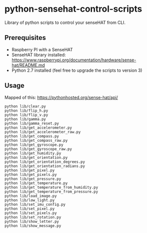 # python-sensehat-control-scripts

Library of python scripts to control your senseHAT from CLI.

## Prerequisites

- Raspberry PI with a SenseHAT
- SenseHAT library installed: https://www.raspberrypi.org/documentation/hardware/sense-hat/README.md
- Python 2.7 installed (feel free to upgrade the scripts to version 3)

## Usage

Mapped of this: https://pythonhosted.org/sense-hat/api/

```
python lib/clear.py
python lib/flip_h.py
python lib/flip_v.py
python lib/gamma.py
python lib/gamma_reset.py
python lib/get_accelerometer.py
python lib/get_accelerometer_raw.py
python lib/get_compass.py
python lib/get_compass_raw.py
python lib/get_gyroscope.py
python lib/get_gyroscope_raw.py
python lib/get_humidity.py
python lib/get_orientation.py
python lib/get_orientation_degrees.py
python lib/get_orientation_radians.py
python lib/get_pixel.py
python lib/get_pixels.py
python lib/get_pressure.py
python lib/get_temperature.py
python lib/get_temperature_from_humidity.py
python lib/get_temperature_from_pressure.py
python lib/load_image.py
python lib/low_light.py
python lib/set_imu_config.py
python lib/set_pixel.py
python lib/set_pixels.py
python lib/set_rotation.py
python lib/show_letter.py
python lib/show_message.py
```
